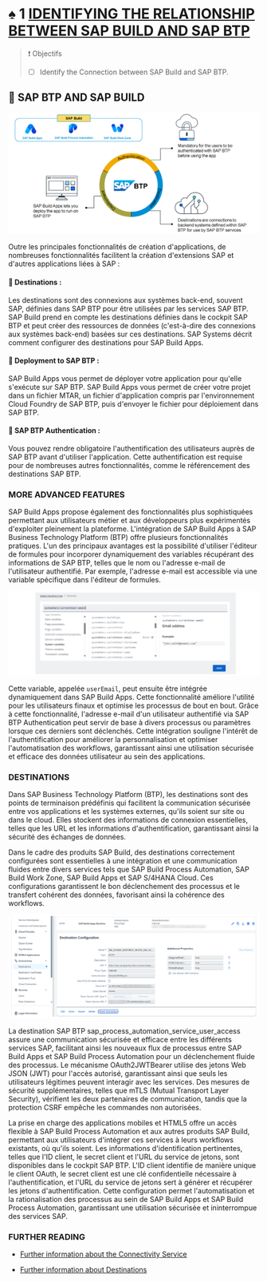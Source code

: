 # ♠ 1 [IDENTIFYING THE RELATIONSHIP BETWEEN SAP BUILD AND SAP BTP](https://learning.sap.com/learning-journeys/experiencing-end-to-end-sap-build/identifying-the-relationship-between-sap-build-and-sap-btp)

> :exclamation: Objectifs
>
> - [ ] Identify the Connection between SAP Build and SAP BTP.

## :closed_book: SAP BTP AND SAP BUILD

![](./RESSOURCES/SAP_BTP_features_Static.png)

Outre les principales fonctionnalités de création d'applications, de nombreuses fonctionnalités facilitent la création d'extensions SAP et d'autres applications liées à SAP :

#### :small_red_triangle_down: Destinations :

Les destinations sont des connexions aux systèmes back-end, souvent SAP, définies dans SAP BTP pour être utilisées par les services SAP BTP. SAP Build prend en compte les destinations définies dans le cockpit SAP BTP et peut créer des ressources de données (c'est-à-dire des connexions aux systèmes back-end) basées sur ces destinations. SAP Systems décrit comment configurer des destinations pour SAP Build Apps.

#### :small_red_triangle_down: Deployment to SAP BTP :

SAP Build Apps vous permet de déployer votre application pour qu'elle s'exécute sur SAP BTP. SAP Build Apps vous permet de créer votre projet dans un fichier MTAR, un fichier d'application compris par l'environnement Cloud Foundry de SAP BTP, puis d'envoyer le fichier pour déploiement dans SAP BTP.

#### :small_red_triangle_down: SAP BTP Authentication :

Vous pouvez rendre obligatoire l'authentification des utilisateurs auprès de SAP BTP avant d'utiliser l'application. Cette authentification est requise pour de nombreuses autres fonctionnalités, comme le référencement des destinations SAP BTP.

### MORE ADVANCED FEATURES

SAP Build Apps propose également des fonctionnalités plus sophistiquées permettant aux utilisateurs métier et aux développeurs plus expérimentés d'exploiter pleinement la plateforme. L'intégration de SAP Build Apps à SAP Business Technology Platform (BTP) offre plusieurs fonctionnalités pratiques. L'un des principaux avantages est la possibilité d'utiliser l'éditeur de formules pour incorporer dynamiquement des variables récupérant des informations de SAP BTP, telles que le nom ou l'adresse e-mail de l'utilisateur authentifié. Par exemple, l'adresse e-mail est accessible via une variable spécifique dans l'éditeur de formules.

![](./RESSOURCES/U1L2_SystemVar.png)

Cette variable, appelée `userEmail`, peut ensuite être intégrée dynamiquement dans SAP Build Apps. Cette fonctionnalité améliore l'utilité pour les utilisateurs finaux et optimise les processus de bout en bout. Grâce à cette fonctionnalité, l'adresse e-mail d'un utilisateur authentifié via SAP BTP Authentication peut servir de base à divers processus ou paramètres lorsque ces derniers sont déclenchés. Cette intégration souligne l'intérêt de l'authentification pour améliorer la personnalisation et optimiser l'automatisation des workflows, garantissant ainsi une utilisation sécurisée et efficace des données utilisateur au sein des applications.

### DESTINATIONS

Dans SAP Business Technology Platform (BTP), les destinations sont des points de terminaison prédéfinis qui facilitent la communication sécurisée entre vos applications et les systèmes externes, qu'ils soient sur site ou dans le cloud. Elles stockent des informations de connexion essentielles, telles que les URL et les informations d'authentification, garantissant ainsi la sécurité des échanges de données.

Dans le cadre des produits SAP Build, des destinations correctement configurées sont essentielles à une intégration et une communication fluides entre divers services tels que SAP Build Process Automation, SAP Build Work Zone, SAP Build Apps et SAP S/4HANA Cloud. Ces configurations garantissent le bon déclenchement des processus et le transfert cohérent des données, favorisant ainsi la cohérence des workflows.

![](./RESSOURCES/U1L2_Destination.png)

La destination SAP BTP sap_process_automation_service_user_access assure une communication sécurisée et efficace entre les différents services SAP, facilitant ainsi les nouveaux flux de processus entre SAP Build Apps et SAP Build Process Automation pour un déclenchement fluide des processus. Le mécanisme OAuth2JWTBearer utilise des jetons Web JSON (JWT) pour l'accès autorisé, garantissant ainsi que seuls les utilisateurs légitimes peuvent interagir avec les services. Des mesures de sécurité supplémentaires, telles que mTLS (Mutual Transport Layer Security), vérifient les deux partenaires de communication, tandis que la protection CSRF empêche les commandes non autorisées.

La prise en charge des applications mobiles et HTML5 offre un accès flexible à SAP Build Process Automation et aux autres produits SAP Build, permettant aux utilisateurs d'intégrer ces services à leurs workflows existants, où qu'ils soient. Les informations d'identification pertinentes, telles que l'ID client, le secret client et l'URL du service de jetons, sont disponibles dans le cockpit SAP BTP. L'ID client identifie de manière unique le client OAuth, le secret client est une clé confidentielle nécessaire à l'authentification, et l'URL du service de jetons sert à générer et récupérer les jetons d'authentification. Cette configuration permet l'automatisation et la rationalisation des processus au sein de SAP Build Apps et SAP Build Process Automation, garantissant une utilisation sécurisée et ininterrompue des services SAP.

### FURTHER READING

- [Further information about the Connectivity Service](https://learning.sap.com/learning-journeys/discover-sap-business-technology-platform/analyzing-connectivity-in-sap-btp_e525e7d8-20a0-41f7-8b79-eec4aad834a8)

- [Further information about Destinations](https://learning.sap.com/learning-journeys/administrating-sap-business-technology-platform/using-destinations)
